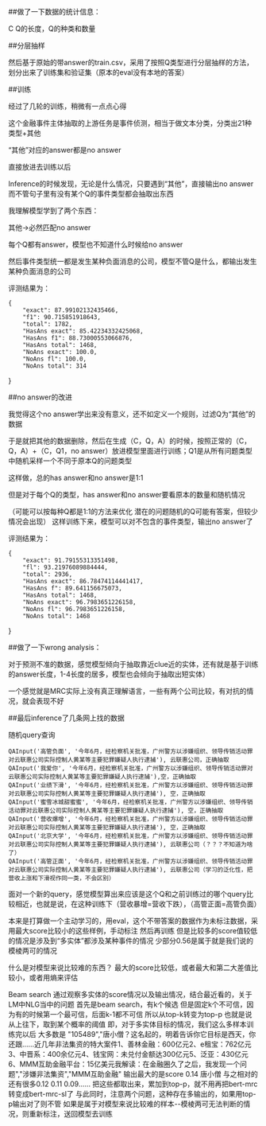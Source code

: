 ##做了一下数据的统计信息：

C Q的长度，Q的种类和数量

##分层抽样

然后基于原始的带answer的train.csv，采用了按照Q类型进行分层抽样的方法，划分出来了训练集和验证集（原本的eval没有本地的答案）

##训练

经过了几轮的训练，稍微有一点点心得

这个金融事件主体抽取的上游任务是事件侦测，相当于做文本分类，分类出21种类型+其他

“其他”对应的answer都是no answer

直接放进去训练以后

Inference的时候发现，无论是什么情况，只要遇到“其他”，直接输出no answer
而不管句子里有没有某个Q的事件类型都会抽取出东西

我理解模型学到了两个东西：

其他->必然匹配no answer

每个Q都有answer，模型也不知道什么时候给no answer

然后事件类型统一都是发生某种负面消息的公司，模型不管Q是什么，都输出发生某种负面消息的公司

评测结果为：

    {
        "exact": 87.99102132435466,
        "f1": 90.715851918643,
        "total": 1782,
        "HasAns exact": 85.42234332425068,
        "HasAns f1": 88.73000553066876,
        "HasAns total": 1468,
        "NoAns exact": 100.0,
        "NoAns fl": 100.0,
        "NoAns total": 314
}

##no answer的改进

我觉得这个no answer学出来没有意义，还不如定义一个规则，过滤Q为“其他”的数据

于是就把其他的数据删除，然后在生成（C，Q，A）的时候，按照正常的（C，Q，A）+（C，Q1，no answer）放进模型里面进行训练；Q1是从所有问题类型中随机采样一个不同于原本Q的问题类型

这样做，总的has answer和no answer是1:1

但是对于每个Q的类型，has answer和no answer要看原本的数量和随机情况

（可能可以按每种Q都是1:1的方法来优化
潜在的问题随机的Q可能有答案，但较少情况会出现）
这样训练下来，模型可以对不包含的事件类型，输出no answer了

评测结果为：

    {
        "exact": 91.79155313351498,
        "fl": 93.21976089884444,
        "total": 2936,
        "HasAns exact": 86.78474114441417,
        "HasAns f": 89.641156675073,
        "HasAns total": 1468,
        "NoAns exact": 96.7983651226158,
        "NoAns fl": 96.7983651226158,
        "NoAns total": 1468
}

##做了一下wrong analysis：

对于预测不准的数据，感觉模型倾向于抽取靠近clue近的实体，还有就是基于训练的answer长度，1-4长度的居多，模型也会倾向于抽取出短实体）

一个感觉就是MRC实际上没有真正理解语言，一些有两个公司比较，有对抗的情况，就会表现不好

##最后inference了几条网上找的数据

随机query查询

    QAInput('高管负面', '今年6月，经检察机关批准，广州警方以涉嫌组织、领导传销活动罪对云联惠公司实际控制人黄某等主要犯罪嫌疑人执行逮捕'), 云联惠公司，正确抽取
    QAInput('我爱你', '今年6月，经检察机关批准，广州警方以涉嫌组织、领导传销活动罪对云联惠公司实际控制人黄某等主要犯罪嫌疑人执行逮捕'),空，正确抽取
    QAInput('业绩下滑', '今年6月，经检察机关批准，广州警方以涉嫌组织、领导传销活动罪对云联惠公司实际控制人黄某等主要犯罪嫌疑人执行逮捕'), 空，正确抽取
    QAInput('蜜雪冰城甜蜜蜜', '今年6月，经检察机关批准，广州警方以涉嫌组织、领导传销活动罪对云联惠公司实际控制人黄某等主要犯罪嫌疑人执行逮捕'), 空，正确抽取
    QAInput('营收爆增', '今年6月，经检察机关批准，广州警方以涉嫌组织、领导传销活动罪对云联惠公司实际控制人黄某等主要犯罪嫌疑人执行逮捕'), 空，正确抽取
    QAInput('北京大学', '今年6月，经检察机关批准，广州警方以涉嫌组织、领导传销活动罪对云联惠公司实际控制人黄某等主要犯罪嫌疑人执行逮捕'), 云联惠公司（？？？不知道为啥了）
    QAInput('高管正面', '今年6月，经检察机关批准，广州警方以涉嫌组织、领导传销活动罪对云联惠公司实际控制人黄某等主要犯罪嫌疑人执行逮捕'), 云联惠公司（学习的泛化性，把营收上涨和下滑视作同一类，不会区别）

面对一个新的query，感觉模型算出来应该是这个Q和之前训练过的哪个query比较相近，也就是说，在这种训练下（营收暴增=营收下跌），（高管正面=高管负面）

本来是打算做一个主动学习的，用eval，这个不带答案的数据作为未标注数据，采用最大score比较小的这些样例，手动标注
然后再训练
但是比较多的score值较低的情况是涉及到“多实体”都涉及某种事件的情况
少部分0.56是属于就是我们说的模棱两可的情况

什么是对模型来说比较难的东西？
最大的score比较低，或者最大和第二大差值比较小，或者用熵来评估

Beam search
通过观察多实体的score情况以及输出情况，结合最近看的，关于LM中NLG当中的问题
首先是beam search，有k个候选
但是固定k个不可信，因为有的时候第一个最可信，后面k-1都不可信
所以从top-k转变为top-p
也就是说从上往下，取到某个概率的阈值
即，对于多实体目标的情况，我们这么多样本训练完以后
大多数是
"105489","唐小僧？这名起的，明着告诉你它目标是西天，你还跟……近几年非法集资的特大案件1、善林金融：600亿元2、e租宝：762亿元3、中晋系：400余亿元4、钱宝网：未兑付金额达300亿元5、泛亚：430亿元6、MMM互助金融平台：15亿美元我解读：在金融圈久了之后，我发现一个问题","涉嫌非法集资","MMM互助金融"
输出最大的是score 0.14 唐小僧
与之相对的还有很多0.12 0.11 0.09……
把这些都取出来，累加到top-p，就不用再把bert-mrc转变成bert-mrc-sl了
与此同时，注意两个问题，这种存在多输出的，如果用top-p输出对了则不管
如果是属于对模型来说比较难的样本--模棱两可无法判断的情况，则重新标注，送回模型去训练
